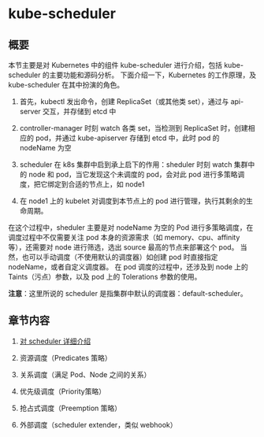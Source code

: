 # kube-scheduler

## 概要

本节主要是对 Kubernetes 中的组件 kube-scheduler 进行介绍，包括 kube-scheduler 的主要功能和源码分析。
下面介绍一下，Kubernetes 的工作原理，及 kube-scheduler 在其中扮演的角色。

1. 首先，kubectl 发出命令，创建 ReplicaSet（或其他类 set），通过与 api-server 交互，并存储到 etcd 中

2. controller-manager 时刻 watch 各类 set，当检测到 ReplicaSet 时，创建相应的 pod，并通过 kube-apiserver 存储到 etcd 中，此时 pod 的 nodeName 为空

3. scheduler 在 k8s 集群中启到承上启下的作用：sheduler 时刻 watch 集群中的 node 和 pod，当它发现这个未调度的 pod，会对此 pod 进行多策略调度，把它绑定到合适的节点上，如 node1

4. 在 node1 上的 kubelet 对调度到本节点上的 pod 进行管理，执行其剩余的生命周期。

在这个过程中，sheduler 主要是对 nodeName 为空的 Pod 进行多策略调度，在调度过程中不仅需要关注 pod 本身的资源需求（如 memory、cpu、affinity等），还需要对 node 进行筛选，选出 source 最高的节点来部署这个 pod。
当然，也可以手动调度（不使用默认的调度器）如创建 pod 时直接指定 nodeName，或者自定义调度器。
在 pod 调度的过程中，还涉及到 node 上的 Taints（污点）参数，以及 pod 上的 Tolerations 参数的使用。

**注意**：这里所说的 scheduler 是指集群中默认的调度器：default-scheduler。

## 章节内容

1. [对 scheduler 详细介绍](https://github.com/kube-incubator/kube-explorer/blob/master/content/kube-scheduler/scheduler-introduction.md)

2. 资源调度（Predicates 策略）

3. 关系调度（满足 Pod、Node 之间的关系）

4. 优先级调度（Priority策略）

5. 抢占式调度（Preemption 策略）

6. 外部调度（scheduler extender，类似 webhook）
